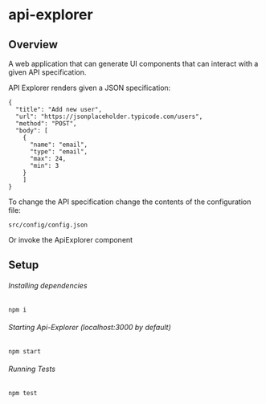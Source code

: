 # api-explorer

## Overview
A web application that can generate UI components
that can interact with a given API specification. 

API Explorer renders given a JSON specification:

```
{
  "title": "Add new user",
  "url": "https://jsonplaceholder.typicode.com/users",
  "method": "POST",
  "body": [
    {
      "name": "email",
      "type": "email",
      "max": 24,
      "min": 3
    }
	]
}
```

To change the API specification change the contents
of the configuration file:  

```
src/config/config.json 
```

Or invoke the ApiExplorer component

## Setup

###### Installing dependencies

``` npm i ```

###### Starting Api-Explorer (localhost:3000 by default)

``` npm start ```

###### Running Tests

``` npm test ```

